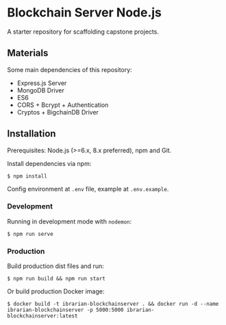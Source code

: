 # Blockchain Server Node.js

A starter repository for scaffolding capstone projects.

## Materials

Some main dependencies of this repository:

-   Express.js Server
-   MongoDB Driver
-   ES6
-   CORS + Bcrypt + Authentication
-   Cryptos + BigchainDB Driver

## Installation

Prerequisites: Node.js (>=6.x, 8.x preferred), npm and Git.

Install dependencies via npm:

```
$ npm install
```

Config environment at `.env` file, example at `.env.example`.

### Development

Running in development mode with `nodemon`:

```
$ npm run serve
```

### Production

Build production dist files and run:

```
$ npm run build && npm run start
```

Or build production Docker image:

```
$ docker build -t ibrarian-blockchainserver . && docker run -d --name ibrarian-blockchainserver -p 5000:5000 ibrarian-blockchainserver:latest
```
